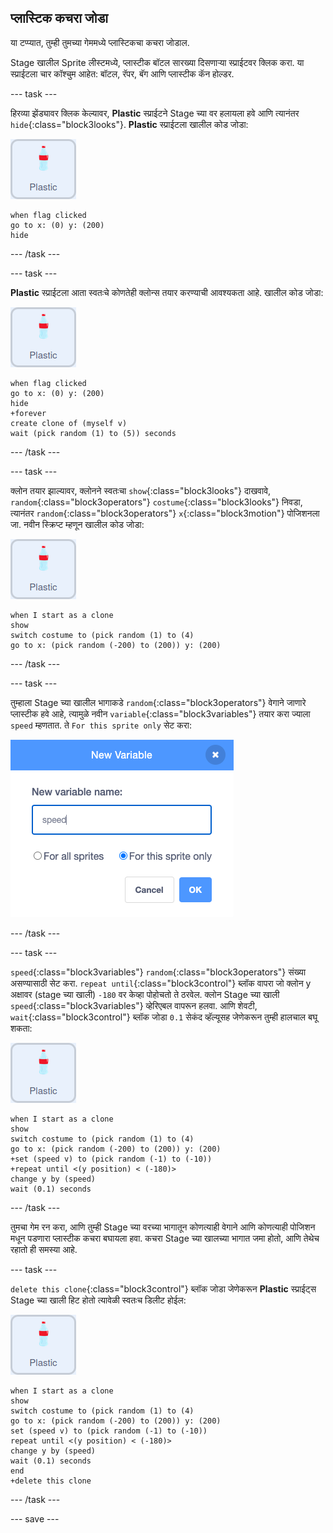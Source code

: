 ## प्लास्टिक कचरा जोडा

या टप्प्यात, तुम्ही तुमच्या गेममध्ये प्लास्टिकचा कचरा जोडाल.

Stage खालील Sprite लीस्टमध्ये, प्लास्टीक बॉटल सारख्या दिसणाऱ्या स्प्राईटवर क्लिक करा. या स्प्राईटला चार कॉश्चुम आहेत: बॉटल, रॅपर, बॅग आणि प्लास्टीक कॅन होल्डर.

--- task ---

हिरव्या झेंड्यावर क्लिक केल्यावर, **Plastic** स्प्राईटने Stage च्या वर हलायला हवे आणि त्यानंतर `hide`{:class="block3looks"}. **Plastic** स्प्राईटला खालील कोड जोडा:

![plastic स्प्राईट](images/plastic-sprite.png)

```blocks3
when flag clicked
go to x: (0) y: (200)
hide
```

--- /task ---

--- task ---

**Plastic** स्प्राईटला आता स्वतःचे कोणतेही क्लोन्स तयार करण्याची आवश्यकता आहे. खालील कोड जोडा:

![plastic स्प्राईट](images/plastic-sprite.png)

```blocks3
when flag clicked
go to x: (0) y: (200)
hide
+forever
create clone of (myself v)
wait (pick random (1) to (5)) seconds
```

--- /task ---

--- task ---

क्लोन तयार झाल्यावर, क्लोनने स्वतःचा `show`{:class="block3looks"} दाखवावे, `random`{:class="block3operators"} `costume`{:class="block3looks"} निवडा, त्यानंतर `random`{:class="block3operators"} `x`{:class="block3motion"} पोजिशनला जा. नवीन स्क्रिप्ट म्हणून खालील कोड जोडा:

![plastic स्प्राईट](images/plastic-sprite.png)

```blocks3
when I start as a clone
show
switch costume to (pick random (1) to (4)
go to x: (pick random (-200) to (200)) y: (200)
```

--- /task ---

--- task ---

तुम्हाला Stage च्या खालील भागाकडे `random`{:class="block3operators"} वेगाने जाणारे प्लास्टीक हवे आहे, त्यामुळे नवीन `variable`{:class="block3variables"} तयार करा ज्याला `speed` म्हणतात. ते `For this sprite only` सेट करा:

![नवीन व्हेरिएबल मेनू](images/speed-variable.png)



--- /task ---

--- task ---

`speed`{:class="block3variables"} `random`{:class="block3operators"} संख्या असण्यासाठी सेट करा. `repeat until`{:class="block3control"} ब्लॉक वापरा जो क्लोन y अक्षावर (stage च्या खाली) `-180` वर केव्हा पोहोचतो ते ठरवेल. क्लोन Stage च्या खाली `speed`{:class="block3variables"} व्हेरिएबल वापरून हलवा. आणि शेवटी, `wait`{:class="block3control"} ब्लॉक जोडा `0.1` सेकंद व्हॅल्यूसह जेणेकरून तुम्ही हालचाल बघू शकता:

![plastic स्प्राईट](images/plastic-sprite.png)

```blocks3
when I start as a clone
show
switch costume to (pick random (1) to (4)
go to x: (pick random (-200) to (200)) y: (200)
+set (speed v) to (pick random (-1) to (-10))
+repeat until <(y position) < (-180)>
change y by (speed)
wait (0.1) seconds

```

--- /task ---

तुमचा गेम रन करा, आणि तुम्ही Stage च्या वरच्या भागातून कोणत्याही वेगाने आणि कोणत्याही पोजिशन मधून पडणारा प्लास्टीक कचरा बघायला हवा. कचरा Stage च्या खालच्या भागात जमा होतो, आणि तेथेच रहातो ही समस्या आहे.

--- task ---

`delete this clone`{:class="block3control"} ब्लॉक जोडा जेणेकरून **Plastic** स्प्राईट्स Stage च्या खाली हिट होतो त्यावेळी स्वतःच डिलीट होईल:

![plastic स्प्राईट](images/plastic-sprite.png)

```blocks3
when I start as a clone
show
switch costume to (pick random (1) to (4)
go to x: (pick random (-200) to (200)) y: (200)
set (speed v) to (pick random (-1) to (-10))
repeat until <(y position) < (-180)>
change y by (speed)
wait (0.1) seconds
end
+delete this clone
```

--- /task ---

--- save ---

